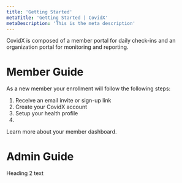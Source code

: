 ```yaml
---
title: 'Getting Started'
metaTitle: 'Getting Started | CovidX'
metaDescription: 'This is the meta description'
---
```


CovidX is composed of a member portal for daily check-ins and an organization portal for monitoring and reporting.

# Member Guide

As a new member your enrollment will follow the following steps:

1. Receive an email invite or sign-up link
2. Create your CovidX account
3. Setup your health profile
4.

Learn more about your member dashboard.

# Admin Guide

Heading 2 text

